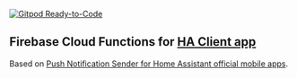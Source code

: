 [![Gitpod Ready-to-Code](https://img.shields.io/badge/Gitpod-Ready--to--Code-blue?logo=gitpod)](https://gitpod.io/#https://github.com/estevez-dev/ha_client_fcf) 

## Firebase Cloud Functions for [HA Client app](https://ha-client.app)
Based on [Push Notification Sender for Home Assistant official mobile apps](https://github.com/home-assistant/mobile-apps-fcm-push).
